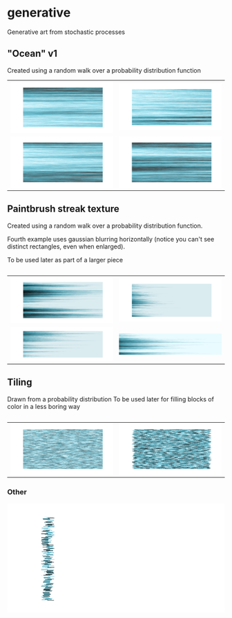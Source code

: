 # generative
Generative art from stochastic processes

## "Ocean" v1
Created using a random walk over a probability distribution function

  <table>
    <tr>
      <td>
  <img style="display: inline-block;" width=400px src="imageResults/horiz_streaks/teals16941989635.png"/>
      </td>
      <td>
  <img style="display: inline-block;" width=400px src="imageResults/horiz_streaks/teals25947980992.png"/>
      </td>
    <tr>
    <tr>
      <td>
  <img style="display: inline-block;" width=400px src="imageResults/horiz_streaks/teals22529260190.png"/>
      </td>
      <td>
  <img style="display: inline-block;" width=400px src="imageResults/horiz_streaks/teals15388698330.png"/>
      </td>
    <tr>
 <table>

## Paintbrush streak texture
Created using a random walk over a probability distribution function.

Fourth example uses gaussian blurring horizontally (notice you can't see distinct rectangles, even when enlarged).

To be used later as part of a larger piece
  <table>
    <tr>
      <td>
  <img style="display: inline-block;" width=400px src="imageResults/teals5321360131.png"/>
      </td>
      <td>
  <img style="display: inline-block;" width=400px src="imageResults/teals16439173572.png"/>
      </td>
    <tr>
    <tr>
      <td>
  <img style="display: inline-block;" width=400px src="imageResults/tealsfioewpjndjfngeask.png"/>
      </td>
      <td>
  <img style="display: inline-block;" width=400px src="imageResults/teals15303736231.png"/>
      </td>
    <tr>
 <table>


## Tiling
Drawn from a probability distribution
To be used later for filling blocks of color in a less boring way

 <table>
    <tr>
      <td>
  <img style="display: inline-block;" width=400px src="imageResults/tiling/teals72798278661.png"/>
      </td>
      <td>
  <img style="display: inline-block;" width=400px src="imageResults/tiling/teals87539013643.png"/>
      </td>
    <tr>

 <table>
  
 ### Other
   <img style="display: inline-block;" width=600px src="imageResults/teals9131802657.png"/>
